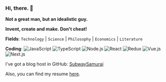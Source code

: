### Hi, there. 👋

**Not a great man, but an idealistic guy.**

**Invent, create and make. Don't cheat!**

**Fields**: `Technology` | `Science` | `Philosophy` | `Economics` | `Literature`

**Coding**:
![JavaScript](https://img.shields.io/badge/JavaScript-efd81d?style=flat-square&logo=javascript&logoColor=efd81d&labelColor=000000)
![TypeScript](https://img.shields.io/badge/TypeScript-3178C6?style=flat-square&logo=typescript&logoColor=3178C6&labelColor=ffffff)
![Node.js](https://img.shields.io/badge/Node.js-339933?style=flat-square&logo=nodedotjs&logoColor=339933&labelColor=ffffff)
![React](https://img.shields.io/badge/React-61DAFB?style=flat-square&logo=react&logoColor=61DAFB&labelColor=000000)
![Redux](https://img.shields.io/badge/Redux-764ABC?style=flat-square&logo=redux&logoColor=764ABC&labelColor=ffffff)
![Vue.js](https://img.shields.io/badge/Vue.js-4FC08D?style=flat-square&logo=vuedotjs&logoColor=4FC08D&labelColor=ffffff)
![Next.js](https://img.shields.io/badge/Next.js-000000?style=flat-square&logo=nextdotjs&logoColor=000000&labelColor=ffffff)

<!-- ![](https://img.shields.io/badge/) -->

I've got a blog host in GitHub: [SubwaySamurai](https://y3un9.github.io/subwaysamurai)

Also, you can find my resume [here](https://github.com/y3un9/y3un9/blob/main/resume.pdf).

<!--
**y3un9/y3un9** is a ✨ _special_ ✨ repository because its `README.md` (this file) appears on your GitHub profile.

Here are some ideas to get you started:

- 🔭 I’m currently working on ...
- 🌱 I’m currently learning ...
- 👯 I’m looking to collaborate on ...
- 🤔 I’m looking for help with ...
- 💬 Ask me about ...
- 📫 How to reach me: ...
- 😄 Pronouns: ...
- ⚡ Fun fact: ...
-->
